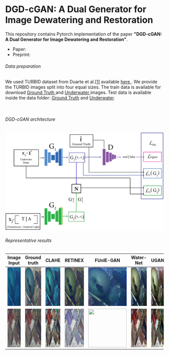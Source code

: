 # DGD-cGAN: A Dual Generator for Image Dewatering and Restoration

This repository contains Pytorch implementation of the paper **"DGD-cGAN: A Dual Generator for Image Dewatering and Restoration"**.
<ul>
  <li> Paper: </li>
  <li> Preprint:</li>
      </ul>
      
      
###### Data preparation  
We used TURBID dataset from Duarte et al.[<a href="http://amandaduarte.com.br/turbid/Turbid_Dataset.pdf" target="_blank">1</a>] available <a href="http://amandaduarte.com.br/turbid/ " target="_blank"> here </a>.
We provide the TURBID images split into four equal sizes. The train data is available for download <a href="https://drive.google.com/file/d/13yxI85JUdsbplM7-Hh8sywIXoom-6hZu/view?usp=sharing" target="_blank"> Ground Truth </a> and <a href="https://drive.google.com/file/d/1XZesr1UCuxnp0gQ3k5tESQd7tkHvCm6t/view?usp=sharing" target="_blank"> Underwater </a> images. Test data is available inside the data folder: [Ground Truth](data/Test_groundtruth.zip) and [Underwater](data/Test_underwater.zip).

<br/>

###### DGD-cGAN architecture

<img align="centre" src="https://github.com/SalPGS/DGD-cGAN/blob/edc60bc89f7738724a6907a689f28517ddeb8b3b/docs/fig1.png">

<br/>

###### Representative results

| Image Input | Ground truth | CLAHE | RETINEX | FUnIE-GAN | Water-Net | UGAN | DGD-cGAN | 
|     :---:      |     :---:      |     :---:      |     :---:      |     :---:      |     :---:      |     :---:      |     :---:      |          
| <img class="imgs-1" src="https://github.com/SalPGS/DGD-cGAN/blob/8ededbb74900ddf1af11a01dd951696dd23b5ac5/docs/imgs/UNDERWATER_l2_3deepblue_31_24.jpg" width=122 height=122 max-width=50%>  |<img src="https://github.com/SalPGS/DGD-cGAN/blob/8ededbb74900ddf1af11a01dd951696dd23b5ac5/docs/imgs/GROUND_TRUTH_l2_3deepblue_31_24.jpg" width=122 height=122 max-width=50%>    | <img src="https://github.com/SalPGS/DGD-cGAN/blob/8ededbb74900ddf1af11a01dd951696dd23b5ac5/docs/imgs/CLAHE_l2_3deepblue_31_24.jpg" width=122 height=122 max-width=50%>  | <img src="https://github.com/SalPGS/DGD-cGAN/blob/8ededbb74900ddf1af11a01dd951696dd23b5ac5/docs/imgs/RETINEX_l2_3deepblue_31_24.jpg" width=122 height=122 max-width=50%>     | <img src="https://github.com/SalPGS/DGD-cGAN/blob/8ededbb74900ddf1af11a01dd951696dd23b5ac5/docs/imgs/FUNIE_GAN_l2_3deepblue_31_24.jpg" width=122 height=122 max-width=50%>      | <img src="https://github.com/SalPGS/DGD-cGAN/blob/8ededbb74900ddf1af11a01dd951696dd23b5ac5/docs/imgs/WATER_NET_l2_3deepblue_31_24.jpg" width=122 height=122 max-width=50%>      | <img src="https://github.com/SalPGS/DGD-cGAN/blob/8ededbb74900ddf1af11a01dd951696dd23b5ac5/docs/imgs/UGAN_l2_3deepblue_31_24.jpg" width=122 height=122 max-width=50%>   | <img src="https://github.com/SalPGS/DGD-cGAN/blob/8ededbb74900ddf1af11a01dd951696dd23b5ac5/docs/imgs/DGD_GAN_l2_3deepblue_31_24.jpg" width=122 height=122 max-width=50%> |
| <img class="imgs-1" src="https://github.com/SalPGS/DGD-cGAN/blob/2c956e82e1b89f6a1bb020c5ed792ba099d6e8cf/docs/imgs/UNDERWATER_l1_3_8_9.jpg" width=122 height=122 max-width=50%>  |<img src="https://github.com/SalPGS/DGD-cGAN/blob/2c956e82e1b89f6a1bb020c5ed792ba099d6e8cf/docs/imgs/GROUND_TRUTH_l1_3_8_9.jpg" width=122 height=122 max-width=50%>    | <img src="https://github.com/SalPGS/DGD-cGAN/blob/2c956e82e1b89f6a1bb020c5ed792ba099d6e8cf/docs/imgs/CLAHE_l1_3_8_9.jpg" width=122 height=122 max-width=50%>  | <img src="https://github.com/SalPGS/DGD-cGAN/blob/2c956e82e1b89f6a1bb020c5ed792ba099d6e8cf/docs/imgs/RETINEX_l1_3_8_9.jpg" width=122 height=122 max-width=50%>     | <img src="https://github.com/SalPGS/DGD-cGAN/blob/2c956e82e1b89f6a1bb020c5ed792ba099d6e8cf/docs/imgs/FUNIE_GAN_l1_3_8_9.jpg" width=122 height=122 max-width=50%>      | <img src="https://github.com/SalPGS/DGD-cGAN/blob/2c956e82e1b89f6a1bb020c5ed792ba099d6e8cf/docs/imgs/WATER_NET_l1_3_8_9.jpg" width=122 height=122 max-width=50%>      | <img src="https://github.com/SalPGS/DGD-cGAN/blob/2c956e82e1b89f6a1bb020c5ed792ba099d6e8cf/docs/imgs/UGAN_l1_3_8_9.jpg" width=122 height=122 max-width=50%>   | <img src="https://github.com/SalPGS/DGD-cGAN/blob/2c956e82e1b89f6a1bb020c5ed792ba099d6e8cf/docs/imgs/DGD_GAN_l1_3_8_9.jpg" width=122 height=122 max-width=50%> |
